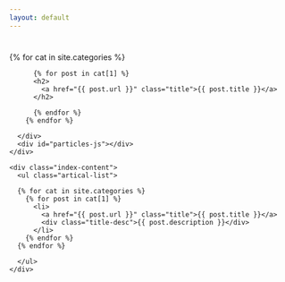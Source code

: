 ```yaml
---
layout: default
---
```


<body>
  <div class="index-wrapper">
    <div class="aside">
      <div class="info-card">
        <h1></h1>
        <!--
        <a href="http://weibo.com/beiyuu/" target="_blank"><img src="http://www.weibo.com/favicon.ico" alt="" width="25"/></a>
        <a href="http://www.douban.com/people/beiyuu/" target="_blank"><img src="http://www.douban.com/favicon.ico" alt="" width="22"/></a>
        <a href="http://instagram.com/beiyuu/" target="_blank"><img src="http://d36xtkk24g8jdx.cloudfront.net/bluebar/00c6602/images/ico/favicon.ico" alt="" width="22"/></a>
          -->
         {% for cat in site.categories %}
          <!--li>
            <a href="{{ post.url }}" class="title">{{ cat[0] }}</a>
          </li-->
        
          {% for post in cat[1] %}
          <h2>
            <a href="{{ post.url }}" class="title">{{ post.title }}</a>
          </h2>
            
          {% endfor %}
        {% endfor %}
        
      </div>
      <div id="particles-js"></div>
    </div>

    <div class="index-content">
      <ul class="artical-list">
 <!--   {% for post in site.categories.blog %}
        <li>
          <a href="{{ post.url }}" class="title">{{ post.title }}</a>
          <div class="title-desc">{{ post.description }}</div>
        </li>
        {% endfor %}
-->
      {% for cat in site.categories %}
        {% for post in cat[1] %}
          <li>
            <a href="{{ post.url }}" class="title">{{ post.title }}</a>
            <div class="title-desc">{{ post.description }}</div>
          </li>
        {% endfor %}
      {% endfor %}

      </ul>
    </div>
  </div>
</body>

<!--
      {% for cat in site.categories %}
        {% for post in cat[1] %}
          <h2> {{ post.title }} </h2>
        {% endfor %}
      {% endfor %}
-->      
